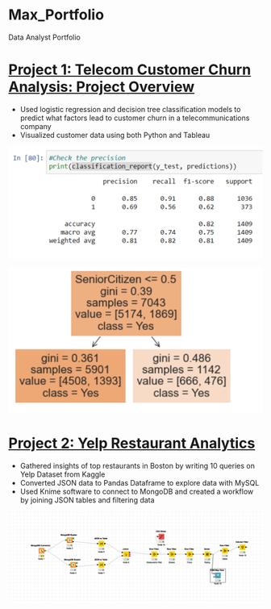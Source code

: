 # Max_Portfolio
Data Analyst Portfolio

# [Project 1: Telecom Customer Churn Analysis: Project Overview](https://github.com/mkimball14/customer_churn/blob/main/README.md)
* Used logistic regression and decision tree classification models to predict what factors lead to customer churn in a telecommunications company
* Visualized customer data using both Python and Tableau

![alt text](https://github.com/mkimball14/customer_churn/blob/main/images/Regression1.png "Classification Report")

![alt text](https://github.com/mkimball14/customer_churn/blob/main/images/SeniorCitizenTree.png "Senior Citizenship Decision Tree")

# [Project 2: Yelp Restaurant Analytics](https://github.com/mkimball14/yelp_analytics/blob/main/README.md)
* Gathered insights of top restaurants in Boston by writing 10 queries on Yelp Dataset from Kaggle
* Converted JSON data to Pandas Dataframe to explore data with MySQL
* Used Knime software to connect to MongoDB and created a workflow by joining JSON tables and filtering data

![alt text](https://github.com/mkimball14/yelp_analytics/blob/main/images/Knime%20Workflow.png "Knime Workflow")
